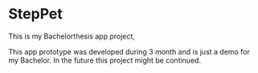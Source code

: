 # StepPet
This is my Bachelorthesis app project, 

This app prototype was developed during 3 month and is just a demo
for my Bachelor. 
In the future this project might be continued.
